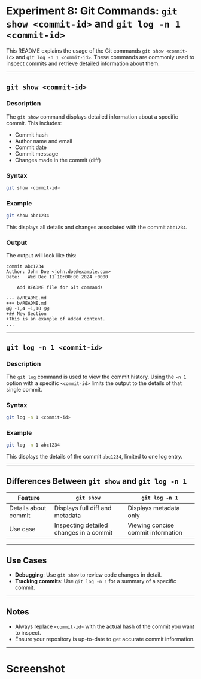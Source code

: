 # Experiment 8: Git Commands: `git show <commit-id>` and `git log -n 1 <commit-id>`

This README explains the usage of the Git commands `git show <commit-id>` and `git log -n 1 <commit-id>`. These commands are commonly used to inspect commits and retrieve detailed information about them.

---

## `git show <commit-id>`

### Description
The `git show` command displays detailed information about a specific commit. This includes:
- Commit hash
- Author name and email
- Commit date
- Commit message
- Changes made in the commit (diff)

### Syntax
```bash
git show <commit-id>
```

### Example
```bash
git show abc1234
```
This displays all details and changes associated with the commit `abc1234`.

### Output
The output will look like this:
```
commit abc1234
Author: John Doe <john.doe@example.com>
Date:   Wed Dec 11 10:00:00 2024 +0000

    Add README file for Git commands

--- a/README.md
+++ b/README.md
@@ -1,4 +1,10 @@
+## New Section
+This is an example of added content.
...
```

---

## `git log -n 1 <commit-id>`

### Description
The `git log` command is used to view the commit history. Using the `-n 1` option with a specific `<commit-id>` limits the output to the details of that single commit.

### Syntax
```bash
git log -n 1 <commit-id>
```

### Example
```bash
git log -n 1 abc1234
```
This displays the details of the commit `abc1234`, limited to one log entry.


---

## Differences Between `git show` and `git log -n 1`
| Feature             | `git show`                                   | `git log -n 1`                        |
|---------------------|----------------------------------------------|---------------------------------------|
| Details about commit| Displays full diff and metadata              | Displays metadata only                |
| Use case           | Inspecting detailed changes in a commit      | Viewing concise commit information    |

---

## Use Cases
- **Debugging**: Use `git show` to review code changes in detail.
- **Tracking commits**: Use `git log -n 1` for a summary of a specific commit.

---

## Notes
- Always replace `<commit-id>` with the actual hash of the commit you want to inspect.
- Ensure your repository is up-to-date to get accurate commit information.

---
# Screenshot
